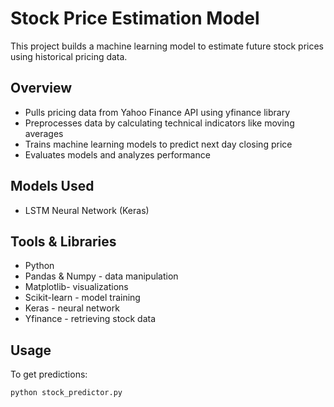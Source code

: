 # Stock Price Estimation Model

This project builds a machine learning model to estimate future stock prices using historical pricing data. 

## Overview

- Pulls pricing data from Yahoo Finance API using yfinance library
- Preprocesses data by calculating technical indicators like moving averages
- Trains machine learning models to predict next day closing price 
- Evaluates models and analyzes performance

## Models Used
- LSTM Neural Network (Keras)

## Tools & Libraries

- Python
- Pandas & Numpy - data manipulation
- Matplotlib- visualizations
- Scikit-learn - model training 
- Keras - neural network 
- Yfinance - retrieving stock data

## Usage

To get predictions:
```
python stock_predictor.py
```

